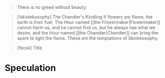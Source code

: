 > There is no greed without beauty.

> [!skiolekosophy] The Chandler's Kindling
>If flowers are flame, the earth is their fuel. The Hour named [[the Flowermaker|Flowermaker]] cannot harm us, and he cannot find us, but he always has what we desire, and the Hour named [[the Chandler|Chandler]] can bring the spark to light the flame. These are the temptations of Skolekosophy.

> [!bosk] Title

# Speculation


